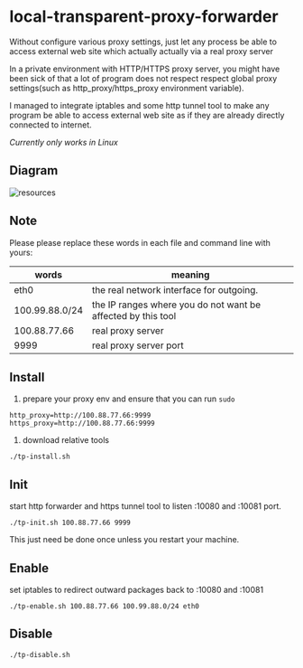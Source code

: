 # local-transparent-proxy-forwarder
Without configure various proxy settings, just let any process be able to access external web site which actually actually via a real proxy server

In a private environment with HTTP/HTTPS proxy server, you might have been sick of that a lot of program does not respect respect global proxy settings(such as http_proxy/https_proxy environment variable).

I managed to integrate iptables and some http tunnel tool to make any program be able to access external web site as if they are already directly connected to internet.

*Currently only works in Linux*

## Diagram

![resources](https://docs.google.com/drawings/d/e/2PACX-1vQHrfzaFyw57WfcKi1NgX6P7uq3fetp0M1x_dKT9izP0dGVwZf23AvgUEacoUTqG4zC8BabMzO1NoNK/pub?w=843&h=524)

## Note

Please please replace these words in each file and command line with yours:

|words | meaning
---- | ---
|eth0 |the real network interface for outgoing.
|100.99.88.0/24 |the IP ranges where you do not want be affected by this tool
|100.88.77.66 | real proxy server
|9999 | real proxy server port

## Install

1. prepare your proxy env and ensure that you can run `sudo`
```
http_proxy=http://100.88.77.66:9999
https_proxy=http://100.88.77.66:9999
```
1. download relative tools
```
./tp-install.sh
```

## Init

start http forwarder and https tunnel tool to listen :10080 and :10081 port. 
```
./tp-init.sh 100.88.77.66 9999
```

This just need be done once unless you restart your machine.

## Enable

set iptables to redirect outward packages back to :10080 and :10081
```
./tp-enable.sh 100.88.77.66 100.99.88.0/24 eth0
```

## Disable

```
./tp-disable.sh
```
